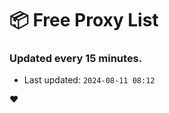 # :package: Free Proxy List
### Updated every 15 minutes.

- Last updated: `2024-08-11 08:12`

:heart:
